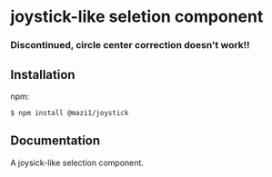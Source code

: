 # joystick-like seletion component

### Discontinued, circle center correction doesn't work!!

## Installation
npm:
```shell
$ npm install @mazi1/joystick
```
## Documentation
A joysick-like selection component. 

